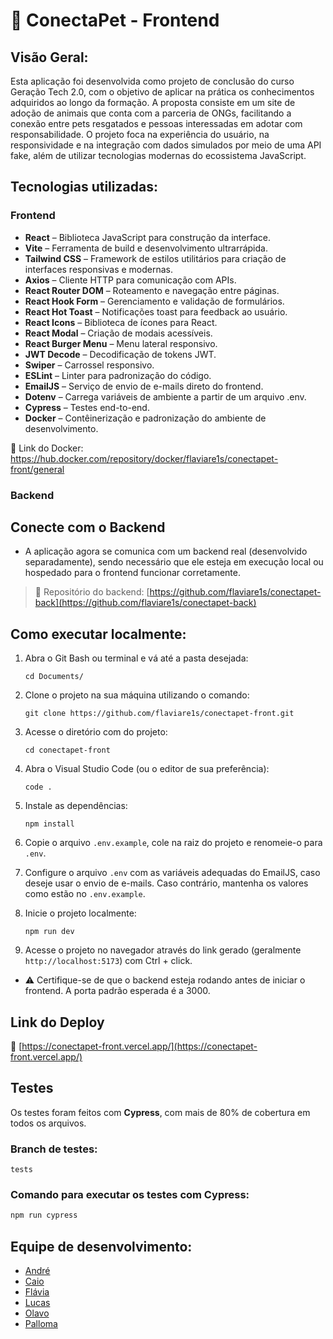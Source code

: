 # 🐾 ConectaPet - Frontend

## Visão Geral:
Esta aplicação foi desenvolvida como projeto de conclusão do curso Geração Tech 2.0, com o objetivo de aplicar na prática os conhecimentos adquiridos ao longo da formação.
A proposta consiste em um site de adoção de animais que conta com a parceria de ONGs, facilitando a conexão entre pets resgatados e pessoas interessadas em adotar com responsabilidade.
O projeto foca na experiência do usuário, na responsividade e na integração com dados simulados por meio de uma API fake, além de utilizar tecnologias modernas do ecossistema JavaScript.

## Tecnologias utilizadas:
### Frontend
- **React** – Biblioteca JavaScript para construção da interface.
- **Vite** – Ferramenta de build e desenvolvimento ultrarrápida.
- **Tailwind CSS** – Framework de estilos utilitários para criação de interfaces responsivas e modernas.
- **Axios** – Cliente HTTP para comunicação com APIs.
- **React Router DOM** – Roteamento e navegação entre páginas.
- **React Hook Form** – Gerenciamento e validação de formulários.
- **React Hot Toast** – Notificações toast para feedback ao usuário.
- **React Icons** – Biblioteca de ícones para React.
- **React Modal** – Criação de modais acessíveis.
- **React Burger Menu** – Menu lateral responsivo.
- **JWT Decode** – Decodificação de tokens JWT.
- **Swiper** – Carrossel responsivo.
- **ESLint** – Linter para padronização do código.
- **EmailJS** – Serviço de envio de e-mails direto do frontend.
- **Dotenv** – Carrega variáveis de ambiente a partir de um arquivo .env.
- **Cypress** – Testes end-to-end.
- **Docker** – Contêinerização e padronização do ambiente de desenvolvimento.

🔗 Link do Docker: https://hub.docker.com/repository/docker/flaviare1s/conectapet-front/general

### Backend
## Conecte com o Backend
- A aplicação agora se comunica com um backend real (desenvolvido separadamente), sendo necessário que ele esteja em execução local ou hospedado para o frontend funcionar corretamente.
> 🔗 Repositório do backend: [https://github.com/flaviare1s/conectapet-back](https://github.com/flaviare1s/conectapet-back)

## Como executar localmente:
1. Abra o Git Bash ou terminal e vá até a pasta desejada:
   ```
   cd Documents/
   ```

2. Clone o projeto na sua máquina utilizando o comando:
   ```
   git clone https://github.com/flaviare1s/conectapet-front.git
   ```

3. Acesse o diretório com do projeto:
   ```
   cd conectapet-front
   ```

4. Abra o Visual Studio Code (ou o editor de sua preferência):
   ```
   code .
   ```
   
5. Instale as dependências:
   ```
   npm install
   ```
   
6. Copie o arquivo `.env.example`, cole na raiz do projeto e renomeie-o para `.env`.

7. Configure o  arquivo `.env` com as variáveis adequadas do EmailJS, caso deseje usar o envio de e-mails. Caso contrário, mantenha os valores como estão no `.env.example`.

8. Inicie o projeto localmente:
   ```
   npm run dev
   ```
   
9. Acesse o projeto no navegador através do link gerado (geralmente ```http://localhost:5173```) com Ctrl + click.

- ⚠️ Certifique-se de que o backend esteja rodando antes de iniciar o frontend. A porta padrão esperada é a 3000.

## Link do Deploy

🔗 [https://conectapet-front.vercel.app/](https://conectapet-front.vercel.app/)

## Testes
Os testes foram feitos com **Cypress**, com mais de 80% de cobertura em todos os arquivos.

### Branch de testes:
```tests```

### Comando para executar os testes com Cypress:
```bash
npm run cypress
```

## Equipe de desenvolvimento:
- [André](https://github.com/AndreFMoura11)
- [Caio](https://github.com/Caiovictor14)
- [Flávia](https://github.com/flaviare1s)
- [Lucas](https://github.com/1uc-dev)
- [Olavo](https://github.com/olavoVieira)
- [Palloma](https://github.com/pallomadvm)

